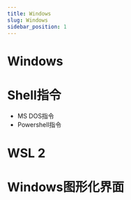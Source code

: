 ```yaml
---
title: Windows
slug: Windows
sidebar_position: 1
---
```



# Windows

# Shell指令

- MS DOS指令
- Powershell指令

# WSL 2

# Windows图形化界面

